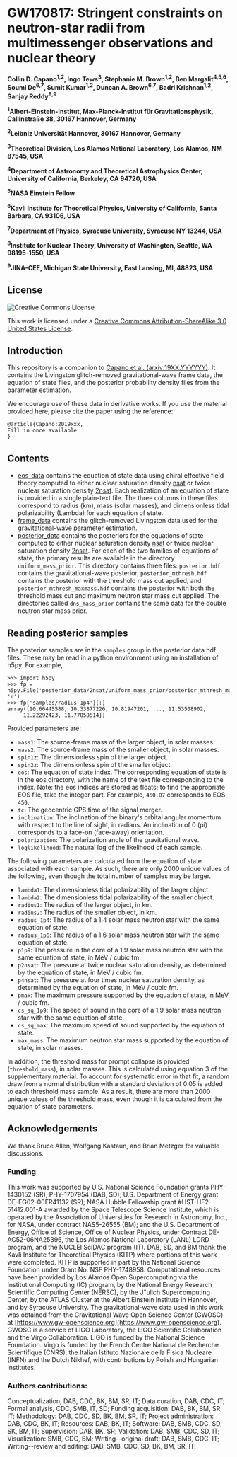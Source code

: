 # GW170817: Stringent constraints on neutron-star radii from multimessenger observations and nuclear theory

**Collin D. Capano<sup>1,2</sup>, Ingo Tews<sup>3</sup>, Stephanie M. Brown<sup>1,2</sup>, Ben Margalit<sup>4,5,6</sup>, Soumi De<sup>6,7</sup>, Sumit Kumar<sup>1,2</sup>, Duncan A. Brown<sup>6,7</sup>, Badri Krishnan<sup>1,2</sup>, Sanjay Reddy<sup>8,9</sup>**

**<sup>1</sup>Albert-Einstein-Institut, Max-Planck-Institut für Gravitationsphysik, Callinstraße 38, 30167 Hannover, Germany**

**<sup>2</sup>Leibniz Universität Hannover, 30167 Hannover, Germany**

**<sup>3</sup>Theoretical Division, Los Alamos National Laboratory, Los Alamos, NM 87545, USA**

**<sup>4</sup>Department of Astronomy and Theoretical Astrophysics Center, University of California, Berkeley, CA 94720, USA**

**<sup>5</sup>NASA Einstein Fellow**

**<sup>6</sup>Kavli Institute for Theoretical Physics, University of California, Santa Barbara, CA 93106, USA**

**<sup>7</sup>Department of Physics, Syracuse University, Syracuse NY 13244, USA**

**<sup>8</sup>Institute for Nuclear Theory, University of Washington, Seattle, WA 98195-1550, USA**

**<sup>9</sup>JINA-CEE, Michigan State University, East Lansing, MI, 48823, USA**

## License

![Creative Commons License](https://i.creativecommons.org/l/by-sa/3.0/us/88x31.png "Creative Commons License")

This work is licensed under a [Creative Commons Attribution-ShareAlike 3.0 United States License](http://creativecommons.org/licenses/by-sa/3.0/us/).

## Introduction

This repository is a companion to [Capano et al. (arxiv:19XX.YYYYYY)](https://arxiv.org/abs/19XX.YYYYYY). It contains the Livingston glitch-removed gravitational-wave frame data, the equation of state files, and the posterior probability density files from the parameter estimation.

We encourage use of these data in derivative works. If you use the material provided here, please cite the paper using the reference:
```
@article{Capano:2019xxx,
Fill in once available
}
```

## Contents

 * [eos_data](https://github.com/sugwg/gw170817-eft-eos/tree/master/eos_data) contains the equation of state data using chiral effective field theory computed to either nuclear saturation density [nsat](https://github.com/sugwg/gw170817-eft-eos/tree/master/eos_data/nsat) or twice nuclear saturation density [2nsat](https://github.com/sugwg/gw170817-eft-eos/tree/master/eos_data/2nsat). Each realization of an equation of state is provided in a single plain-text file. The three columns in these files correspond to radius (km), mass (solar masses), and dimensionless tidal polarizability (Lambda) for each equation of state.
 * [frame_data](https://github.com/sugwg/gw170817-eft-eos/tree/master/frame_data) contains the glitch-removed Livingston data used for the gravitational-wave parameter estimation.
 * [posterior_data](https://github.com/sugwg/gw170817-eft-eos/tree/master/posterior_data) contains the posteriors for the equations of state computed to either nuclear saturation density [nsat](https://github.com/sugwg/gw170817-eft-eos/tree/master/posterior_data/nsat) or twice nuclear saturation density [2nsat](https://github.com/sugwg/gw170817-eft-eos/tree/master/posterior_data/2nsat). For each of the two families of equations of state, the primary results are available in the directory `uniform_mass_prior`. This directory contains three files: `posterior.hdf` contains the gravitational-wave posterior, `posterior_mthresh.hdf` contains the posterior with the threshold mass cut applied, and `posterior_mthresh_maxmass.hdf` contains the posterior with both the threshold mass cut and maximum neutron star mass cut applied. The directories called `dns_mass_prior` contains the same data for the double neutron star mass prior.

## Reading posterior samples

The posterior samples are in the `samples` group in the posterior data hdf files. These may be read in a python environment using an installation of h5py. For example,
```
>>> import h5py
>>> fp = h5py.File('posterior_data/2nsat/uniform_mass_prior/posterior_mthresh_maxmass.hdf', 'r')
>>> fp['samples/radius_1p4'][:]
array([10.66445588, 10.33877226, 10.81947201, ..., 11.53508902,
     11.22292423, 11.77858514])
```

Provided parameters are:
 * `mass1`: The source-frame mass of the larger object, in solar masses.
 * `mass2`: The source-frame mass of the smaller object, in solar masses.
 * `spin1z`: The dimensionless spin of the larger object.
 * `spin2z`: The dimensionless spin of the smaller object.
 * `eos`: The equation of state index. The corresponding equation of state is
   in the eos directory, with the name of the text file corresponding to the
   index. Note: the eos indices are stored as floats; to find the appropriate
   EOS file, take the integer part. For example, `450.87` corresponds to EOS
   `450`.
 * `tc`: The geocentric GPS time of the signal merger.
 * `inclination`: The inclination of the binary's orbital angular momentum with
   respect to the line of sight, in radians. An inclination of 0 (pi)
   corresponds to a face-on (face-away) orientation.
 * `polarization`: The polarization angle of the gravitational wave.
 * `loglikelihood`: The natural log of the likelihood of each sample.

The following parameters are calculated from the equation of state associated
with each sample. As such, there are only 2000 unique values of the following,
even though the total number of samples may be larger.
 * `lambda1`: The dimensionless tidal polarizability of the larger object.
 * `lambda2`: The dimensionless tidal polarizability of the smaller object.
 * `radius1`: The radius of the larger object, in km.
 * `radius2`: The radius of the smaller object, in km.
 * `radius_1p4`: The radius of a 1.4 solar mass neutron star with the same
   equation of state.
 * `radius_1p6`: The radius of a 1.6 solar mass neutron star with the same
   equation of state.
 * `p1p9`: The pressure in the core of a 1.9 solar mass neutron star with the
   same equation of state, in MeV / cubic fm.
 * `p2nsat`: The pressure at twice nuclear saturation density, as determined
   by the equation of state, in MeV / cubic fm.
 * `p4nsat`: The pressure at four times nuclear saturation density, as
   determined by the equation of state, in MeV / cubic fm.
 * `pmax`: The maximum pressure supported by the equation of state, in
   MeV / cubic fm.
 * `cs_sq_1p9`: The speed of sound in the core of a 1.9 solar mass neutron star
   with the same equation of state.
 * `cs_sq_max`: The maximum speed of sound supported by the equation of state.
 * `max_mass`: The maximum neutron star mass supported by the equation of
   state, in solar masses.

In addition, the threshold mass for prompt collapse is provided
(`threshold_mass`), in solar masses. This is calculated using equation 3 of the
supplementary material. To account for systematic error in that fit, a random
draw from a normal distribution with a standard deviation of 0.05 is added to
each threshold mass sample. As a result, there are more than 2000 unique
values of the threshold mass, even though it is calculated from the equation
of state parameters.


## Acknowledgements

We thank Bruce Allen, Wolfgang Kastaun, and Brian Metzger for valuable discussions.

### Funding

This work was supported by U.S. National Science Foundation grants
PHY-1430152 (SR),
PHY-1707954 (DAB, SD);
U.S. Department of Energy grant DE-FG02-00ER41132 (SR);
NASA Hubble Fellowship grant \#HST-HF2-51412.001-A awarded by the Space Telescope Science Institute, which is operated by the Association of Universities for Research in Astronomy, Inc., for NASA, under contract NAS5-26555 (BM); and the U.S. Department of Energy, Office of Science, Office of Nuclear Physics, under Contract DE-AC52-06NA25396, the Los Alamos National Laboratory (LANL) LDRD program, and the NUCLEI SciDAC program (IT). 
DAB, SD, and BM thank the Kavli Institute for Theoretical Physics (KITP) where portions of this work were completed. KITP is supported in part by the National Science Foundation under Grant No. NSF PHY-1748958. 
Computational resources have been provided by Los Alamos Open Supercomputing via the Institutional Computing (IC) program, by the National Energy Research Scientific Computing Center (NERSC), by the J\"ulich Supercomputing Center, by the ATLAS Cluster at the Albert Einstein Institute in Hannover, and by Syracuse University. The gravitational-wave data used in this work was obtained from the Gravitational Wave Open Science Center (GWOSC) at [https://www.gw-openscience.org](https://www.gw-openscience.org). GWOSC is a service of LIGO Laboratory, the LIGO Scientific Collaboration and the Virgo Collaboration. LIGO is funded by the National Science Foundation. Virgo is funded by the French Centre National de Recherche Scientifique (CNRS), the Italian Istituto Nazionale della Fisica Nucleare (INFN) and the Dutch Nikhef, with contributions by Polish and Hungarian institutes.

### Authors contributions:
Conceptualization, DAB, CDC, BK, BM, SR, IT;
Data curation, DAB, CDC, IT;
Formal analysis, CDC, SMB, IT, SD;
Funding acquisition: DAB, BK, BM, SR, IT;
Methodology: DAB, CDC, SD, BK, BM, SR, IT;
Project administration: DAB, CDC, BK, IT;
Resources: DAB, BK, IT;
Software: DAB, SMB, CDC, SD, SK, BM, IT;
Supervision: DAB, BK, SR;
Validation: DAB, SMB, CDC, SD, IT;
Visualization: SMB, CDC, BM;
Writing--original draft: DAB, SMB, CDC, IT;
Writing--review and editing: DAB, SMB, CDC, SD, BK, BM, SR, IT.
